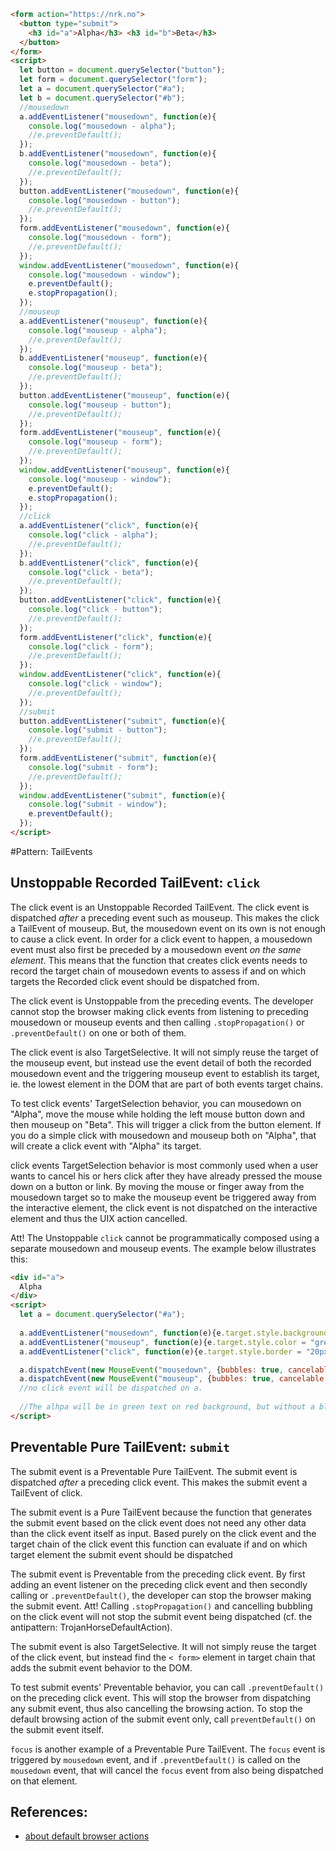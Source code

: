 ```html
<form action="https://nrk.no">
  <button type="submit">
    <h3 id="a">Alpha</h3> <h3 id="b">Beta</h3>  
  </button>
</form>
<script> 
  let button = document.querySelector("button");
  let form = document.querySelector("form");
  let a = document.querySelector("#a");
  let b = document.querySelector("#b");
  //mousedown
  a.addEventListener("mousedown", function(e){
    console.log("mousedown - alpha");
    //e.preventDefault();
  });
  b.addEventListener("mousedown", function(e){
    console.log("mousedown - beta");
    //e.preventDefault();
  });
  button.addEventListener("mousedown", function(e){
    console.log("mousedown - button");
    //e.preventDefault();
  });
  form.addEventListener("mousedown", function(e){
    console.log("mousedown - form");
    //e.preventDefault();
  });
  window.addEventListener("mousedown", function(e){
    console.log("mousedown - window");
    e.preventDefault();
    e.stopPropagation();
  });
  //mouseup
  a.addEventListener("mouseup", function(e){
    console.log("mouseup - alpha");
    //e.preventDefault();
  });
  b.addEventListener("mouseup", function(e){
    console.log("mouseup - beta");
    //e.preventDefault();
  });
  button.addEventListener("mouseup", function(e){
    console.log("mouseup - button");
    //e.preventDefault();
  });
  form.addEventListener("mouseup", function(e){
    console.log("mouseup - form");
    //e.preventDefault();
  });
  window.addEventListener("mouseup", function(e){
    console.log("mouseup - window");
    e.preventDefault();
    e.stopPropagation();
  });
  //click
  a.addEventListener("click", function(e){
    console.log("click - alpha");
    //e.preventDefault();
  });
  b.addEventListener("click", function(e){
    console.log("click - beta");
    //e.preventDefault();
  });
  button.addEventListener("click", function(e){
    console.log("click - button");
    //e.preventDefault();
  });
  form.addEventListener("click", function(e){
    console.log("click - form");
    //e.preventDefault();
  });
  window.addEventListener("click", function(e){
    console.log("click - window");
    //e.preventDefault();
  });
  //submit
  button.addEventListener("submit", function(e){
    console.log("submit - button");
    //e.preventDefault();
  });
  form.addEventListener("submit", function(e){
    console.log("submit - form");
    //e.preventDefault();
  });
  window.addEventListener("submit", function(e){
    console.log("submit - window");
    e.preventDefault();
  });
</script>
```

#Pattern: TailEvents

## Unstoppable Recorded TailEvent: `click`
The click event is an Unstoppable Recorded TailEvent.
The click event is dispatched *after* a preceding event such as mouseup.
This makes the click a TailEvent of mouseup.
But, the mousedown event on its own is not enough to cause a click event.
In order for a click event to happen, a mousedown event must also first be preceded by a mousedown event *on the same element*. This means that the function that creates click events needs to record the target chain of mousedown events to assess if and on which targets the Recorded click event should be dispatched from.

The click event is Unstoppable from the preceding events.
The developer cannot stop the browser making click events from listening to preceding
mousedown or mouseup events and then calling `.stopPropagation()` or `.preventDefault()`
on one or both of them.

The click event is also TargetSelective. It will not simply reuse the target of the
mouseup event, but instead use the event detail of both the recorded mousedown event and the triggering mouseup event to establish its target, ie. the lowest element in the DOM that are part of both events target chains. 

To test click events' TargetSelection behavior, you can mousedown on "Alpha", move the mouse while holding the left mouse button down and then mouseup on "Beta". This will trigger a click from the button element. If you do a simple click with mousedown and mouseup both on "Alpha", that will create a click event with "Alpha" its target.

click events TargetSelection behavior is most commonly used when a user wants to cancel his or hers click after they have already pressed the mouse down on a button or link. By moving the mouse or finger away from the mousedown target so to make the mouseup event be triggered away from the interactive element, the click event is not dispatched on the interactive element and thus the UIX action cancelled.

Att! The Unstoppable `click` cannot be programmatically composed using a separate mousedown and mouseup events. The example below illustrates this:

```html
<div id="a">
  Alpha
</div>
<script>
  let a = document.querySelector("#a");
  
  a.addEventListener("mousedown", function(e){e.target.style.background = "red"});
  a.addEventListener("mouseup", function(e){e.target.style.color = "green"});
  a.addEventListener("click", function(e){e.target.style.border = "20px solid blue"});

  a.dispatchEvent(new MouseEvent("mousedown", {bubbles: true, cancelable: true}));
  a.dispatchEvent(new MouseEvent("mouseup", {bubbles: true, cancelable: true}));
  //no click event will be dispatched on a.
  
  //The alhpa will be in green text on red background, but without a blue border. 
</script>
```

## Preventable Pure TailEvent: `submit`
The submit event is a Preventable Pure TailEvent.
The submit event is dispatched *after* a preceding click event.
This makes the submit event a TailEvent of click.

The submit event is a Pure TailEvent because the function that generates the submit event based on the click event does not need any other data than the click event itself as input. Based purely on the click event and the target chain of the click event this function can evaluate if and on which target element the submit event should be dispatched 

The submit event is Preventable from the preceding click event.
By first adding an event listener on the preceding click event and then secondly calling
or `.preventDefault()`, the developer can stop the browser making the submit event.
Att! Calling `.stopPropagation()` and cancelling bubbling on the click event will not stop the submit event being dispatched (cf. the antipattern: TrojanHorseDefaultAction). 

The submit event is also TargetSelective. It will not simply reuse the target of the
click event, but instead find the `< form>` element in target chain that adds the submit event behavior to the DOM. 

To test submit events' Preventable behavior, you can call `.preventDefault()` on the preceding click event. This will stop the browser from dispatching any submit event, thus also cancelling the browsing action. To stop the default browsing action of the submit event only, call `preventDefault()` on the submit event itself.

`focus` is another example of a Preventable Pure TailEvent.
The `focus` event is triggered by `mousedown` event, and 
if `.preventDefault()` is called on the `mousedown` event, that 
will cancel the `focus` event from also being dispatched on that element.

## References:

 * [about default browser actions](https://javascript.info/default-browser-action)